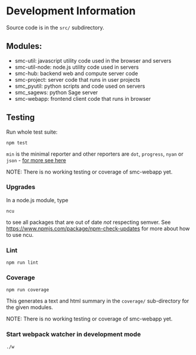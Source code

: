 # Development Information

Source code is in the `src/` subdirectory.

## Modules:

- smc-util:      javascript utility code used in the browser and servers
- smc-util-node: node.js utility code used in servers
- smc-hub:       backend web and compute server code
- smc-project:   server code that runs in user projects
- smc_pyutil:    python scripts and code used on servers
- smc_sagews:    python Sage server
- smc-webapp:    frontend client code that runs in browser

## Testing

Run whole test suite:

    npm test

`min` is the minimal reporter and
other reporters are `dot`, `progress`, `nyan` or `json` - [for more see here](http://mochajs.org/)

NOTE: There is no working testing or coverage of smc-webapp yet.

### Upgrades

In a node.js module, type

    ncu

to see all packages that are out of date *not* respecting semver.  See https://www.npmjs.com/package/npm-check-updates for more about how to use ncu.

### Lint

    npm run lint

### Coverage

    npm run coverage

This generates a text and html summary in the `coverage/` sub-directory for the given modules.

NOTE: There is no working testing or coverage of smc-webapp yet.

### Start webpack watcher in development mode

    ./w
